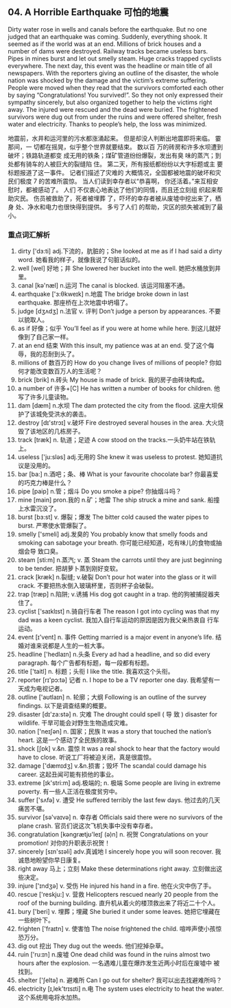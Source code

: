 
## 04. A Horrible Earthquake 可怕的地震

Dirty water rose in wells and canals before the earthquake. But no one judged that an earthquake was coming. Suddenly, everything shook. It seemed as if the world was at an end. Millions of brick houses and a number of dams were destroyed. Railway tracks became useless bars. Pipes in mines burst and let out smelly steam. Huge cracks trapped cyclists everywhere. The next day, this event was the headline or main title of all newspapers. With the reporters giving an outline of the disaster, the whole nation was shocked by the damage and the victim’s extreme suffering. People were moved when they read that the survivors comforted each other by saying “Congratulations! You survived!”. So they not only expressed their sympathy sincerely, but also organized together to help the victims right away. The injured were rescued and the dead were buried. The frightened survivors were dug out from under the ruins and were offered shelter, fresh water and electricity. Thanks to people’s help, the loss was minimized.

地震前，水井和运河里的污水都涨涌起来。
但是却没人判断出地震即将来临。
霎那间，一 切都在摇晃，似乎整个世界就要结束。
数以百 万的砖房和许多水坝遭到破坏；铁路轨道都变 成无用的铁条；煤矿管道纷纷爆裂，发出有臭 味的蒸汽；到处都有骑车的人被巨大的裂缝陷 住。
第二天，所有报纸都纷纷以大字标题或主 要标题报道了这一事件。
记者们描述了灾难的 大概情况，全国都被地震的破坏和灾民们极度 7 的苦难所震惊。
当人们读到幸存者以“恭喜啊， 你还活着。”来互相安慰时，都被感动了。
人们 不仅衷心地表达了他们的同情，而且还立刻组 织起来帮助灾民。
伤员被救助了，死者被埋葬 了，吓坏的幸存者被从废墟中挖出来了，栖身 处、净水和电力也很快得到提供。
多亏了人们 的帮助，灾区的损失被减到了最小。

### 重点词汇解析

1. dirty ['dɜ:ti] adj.下流的，肮脏的；She looked at me as if I had said a dirty word. 她看我的样子，就像我说了句脏话似的。
2. well [wel] 好地；井 She lowered her bucket into the well. 她把水桶放到井里。
3. canal [kə'næl] n.运河 The canal is blocked. 该运河阻塞不通。
4. earthquake ['ɜ:θkweɪk] n.地震 The bridge broke down in last earthquake. 那座桥在上次地震中坍塌了。
5. judge [dʒʌdʒ] n.法官 v. 评判 Don’t judge a person by appearances. 不要以貌取人。
6. as if 好像；似乎 You’ll feel as if you were at home while here. 到这儿就好像到了自己家一样。
7. at an end 结束 With this insult, my patience was at an end. 受了这个侮辱，我的忍耐到头了。
8. millions of 数百万的 How do you change lives of millions of people? 你如何才能改变数百万人的生活呢？
9. brick [brik] n.砖头 My house is made of brick. 我的房子由砖块构成。
10. a number of 许多+[C] He has written a number of books for children. 他写了许多儿童读物。
11. dam [dæm] n.水坝 The dam protected the city from the flood. 这座大坝保护了该城免受洪水的袭击。
12. destroy [dɪ'strɔɪ] v.破坏 Fire destroyed several houses in the area. 大火烧毁了该地区的几栋房子。
13. track [træk] n. 轨道；足迹 A cow stood on the tracks.一头奶牛站在铁轨上。
14. useless ['ju:sləs] adj.无用的 She knew it was useless to protest. 她知道抗议是没用的。
15. bar [ba:] n.酒吧；条、棒 What is your favourite chocolate bar? 你最喜爱的巧克力棒是什么？
16. pipe [paip] n.管；烟斗 Do you smoke a pipe? 你抽烟斗吗？
17. mine [main] pron.我的 n.矿；地雷 The ship struck a mine and sank. 船撞上水雷沉没了。
18. burst [bɜ:st] v. 爆裂；爆发 The bitter cold caused the water pipes to burst. 严寒使水管爆裂了。
19. smelly ['smeli] adj.发臭的 You probably know that smelly foods and smoking can sabotage your breath. 你可能已经知道，吃有味儿的食物或抽烟会导 致口臭。
20. steam [sti:m] n.蒸汽; v. 蒸 Steam the carrots until they are just beginning to be tender. 把胡萝卜蒸到刚好变软。
21. crack [kræk] n.裂缝; v.破裂 Don’t pour hot water into the glass or it will crack. 不要把热水倒入玻璃杯里，否则杯子会破裂。
22. trap [træp] n.陷阱; v.诱捕 His dog got caught in a trap. 他的狗被捕捉器夹住了。
23. cyclist ['saɪklɪst] n.骑自行车者 The reason I got into cycling was that my dad was a keen cyclist. 我加入自行车运动的原因是因为我父亲热衷自 行车运动。
24. event [ɪ'vent] n. 事件 Getting married is a major event in anyone’s life. 结婚对谁来说都是人生的一桩大事。
25. headline ['hedlaɪn] n.头条 Every ad had a headline, and so did every paragraph. 每个广告都有标题，每一段都有标题。
26. title ['taitl] n. 标题；头衔 I like the title. 我喜欢这个头衔。
27. reporter [rɪ'pɔ:tə] 记者 n. I hope to be a TV reporter one day. 我希望有一天成为电视记者。
28. outline ['aʊtlaɪn] n. 轮廓；大纲 Following is an outline of the survey findings. 以下是调查结果的概要。
29. disaster [dɪ'za:stə] n. 灾难 The drought could spell ( 导 致 ) disaster for wildlife. 干旱可能会对野生生物造成灾难。
30. nation ['neɪʃən] n. 国家；民族 It was a story that touched the nation’s heart. 这是一个感动了全民族的故事。
31. shock [ʃɒk] v.&n. 震惊 It was a real shock to hear that the factory would have to close. 听说工厂将被迫关闭，真是很震惊。
32. damage ['dæmɪdʒ] v.&n.损害；毁坏 The scandal could damage his career. 这起丑闻可能有损他的事业。
33. extreme [ɪk'stri:m] adj.极端的; n. 极端 Some people are living in extreme poverty. 有一些人正活在极度贫穷中。
34. suffer ['sʌfə] v. 遭受 He suffered terribly the last few days. 他过去的几天痛苦不堪。
35. survivor [sə'vaɪvə] n. 幸存者 Officials said there were no survivors of the plane crash. 官员们说这次飞机失事中没有幸存者。
36. congratulation [kəngrætjʊ'leɪʃ (ə)n] n. 祝贺 Congratulations on your promotion! 对你的升职表示祝贺！
37. sincerely [sɪn'sɪəli] adv.真诚地 I sincerely hope you will soon recover. 我诚恳地盼望你早日康复。
38. right away 马上；立刻 Make these determinations right away. 立刻做出这些决定。
39. injure ['ɪndʒə] v. 受伤 He injured his hand in a fire. 他在火灾中伤了手。
40. rescue ['reskju:] v. 营救 Helicopters rescued nearly 20 people from the roof of the burning building. 直升机从着火的楼顶救出来了将近二十个人。
41. bury ['beri] v. 埋葬；埋藏 She buried it under some leaves. 她把它埋藏在一些树叶下。
42. frighten ['fraɪtn] v. 使害怕 The noise frightened the child. 喧哗声使小孩惊恐万分。
43. dig out 挖出 They dug out the weeds. 他们挖掉杂草。
44. ruin ['ru:ɪn] n.废墟 One dead child was found in the ruins almost two hours after the explosion. 一名遇难儿童在爆炸发生近两小时后在废墟中 被找到。
45. shelter ['ʃeltə] n. 避难所 Can I go out for shelter? 我可以出去找避难所吗？
46. electricity [ɪ‚lek'trɪsɪti] n.电 The system uses electricity to heat the water. 这个系统用电将水加热。
